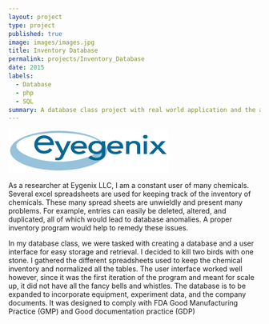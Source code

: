 ```yaml
---
layout: project
type: project
published: true
image: images/images.jpg
title: Inventory Database
permalink: projects/Inventory_Database
date: 2015
labels:
  - Database
  - php
  - SQL
summary: A database class project with real world application and the ability to be scaled up 
---
```


<div class="ui small rounded images">
  <img class="ui image" src="../images/eyegenix.png">
</div>

As a researcher at Eygenix LLC, I am a constant user of many chemicals.  Several excel spreadsheets are used for keeping track of the inventory of chemicals.  These many spread sheets are unwieldly and present many problems.  For example, entries can easily be deleted, altered, and duplicated, all of which would lead to database anomalies.  A proper inventory program would help to remedy these issues.

In my database class, we were tasked with creating a database and a user interface for easy storage and retrieval.  I decided to kill two birds with one stone.  I gathered the different spreadsheets used to keep the chemical inventory and normalized all the tables. The user interface worked well however, since it was the first iteration of the program and meant for scale up, it did not have all the fancy bells and whistles.  The database is to be expanded to incorporate equipment, experiment data, and the company documents.  It was designed to comply with FDA Good Manufacturing Practice (GMP) and Good documentation practice (GDP)
 
